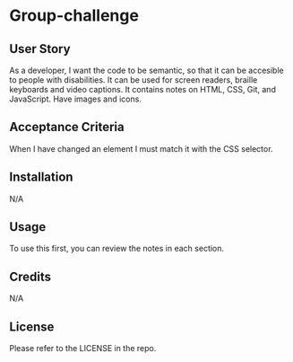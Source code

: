 # Group-challenge

## User Story
As a developer, I want the code to be semantic, so that it can be accesible to people with disabilities. It can be used for screen readers, braille keyboards and video captions.
It contains notes on HTML, CSS, Git, and JavaScript.
Have images and icons.

## Acceptance Criteria
When I have changed an element I must match it with the CSS selector.

## Installation

N/A

## Usage

To use this first, you can review the notes in each section. 
## Credits

N/A

## License

Please refer to the LICENSE in the repo.
